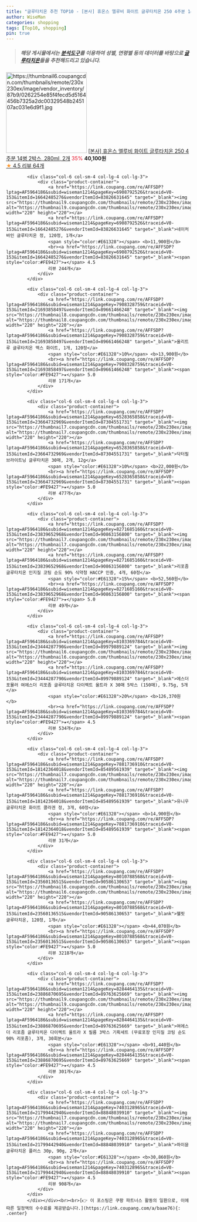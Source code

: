 ```yaml
---
title: "글루타치온 추천 TOP10 - [본사] 휴온스 엘루비 화이트 글루타치온 250 4주분 14병 2박스, 280ml, 2개"
author: WiseMan
categories: shopping
tags: [Top10, shopping]
pin: true
---
```


> ##### 해당 게시물에서는 [**분석도구**](https://itemscout.io/)를 이용하여 **성별**, **연령별** 등의 데이터를 바탕으로 [**글루타치온**](https://link.coupang.com/a/baae76)들을 추천해드리고 있습니다.
<div class="container"><div class="row">
            <div class="col-6 col-sm-4 col-lg-4 col-lg-3">
                <div class="product-container">
                    <a href="https://link.coupang.com/re/AFFSDP?lptag=AF5964186&subid=wiseman1214&pageKey=7470278079&traceid=V0-153&itemId=19491278759&vendorItemId=83542631849" target="_blank"><img src="https://thumbnail6.coupangcdn.com/thumbnails/remote/230x230ex/image/vendor_inventory/87b9/0262254e85f4fecd5d5164456b7325a2dc00329548b245107ac031e6d9f1.jpg" alt="https://thumbnail6.coupangcdn.com/thumbnails/remote/230x230ex/image/vendor_inventory/87b9/0262254e85f4fecd5d5164456b7325a2dc00329548b245107ac031e6d9f1.jpg" width="220" height="220"></a>
                    <a href="https://link.coupang.com/re/AFFSDP?lptag=AF5964186&subid=wiseman1214&pageKey=7470278079&traceid=V0-153&itemId=19491278759&vendorItemId=83542631849" target="_blank">[본사] 휴온스 엘루비 화이트 글루타치온 250 4주분 14병 2박스, 280ml, 2개</a>
                    <span style="color:#E61328">35%</span> <b>40,100원</b>
                    <br><a href="https://link.coupang.com/re/AFFSDP?lptag=AF5964186&subid=wiseman1214&pageKey=7470278079&traceid=V0-153&itemId=19491278759&vendorItemId=83542631849" target="_blank"><span style="color:#FE9427">★</span> 4.5
                    리뷰 64개</a>
                </div>
            </div>
            
            <div class="col-6 col-sm-4 col-lg-4 col-lg-3">
                <div class="product-container">
                    <a href="https://link.coupang.com/re/AFFSDP?lptag=AF5964186&subid=wiseman1214&pageKey=6908792526&traceid=V0-153&itemId=16642485276&vendorItemId=83826631645" target="_blank"><img src="https://thumbnail9.coupangcdn.com/thumbnails/remote/230x230ex/image/vendor_inventory/9df2/53e650a617121fdff0376a74e605497bc54e43cc156001c51b6b8513a5ea.jpg" alt="https://thumbnail9.coupangcdn.com/thumbnails/remote/230x230ex/image/vendor_inventory/9df2/53e650a617121fdff0376a74e605497bc54e43cc156001c51b6b8513a5ea.jpg" width="220" height="220"></a>
                    <a href="https://link.coupang.com/re/AFFSDP?lptag=AF5964186&subid=wiseman1214&pageKey=6908792526&traceid=V0-153&itemId=16642485276&vendorItemId=83826631645" target="_blank">네이처바인 글루타치온 정, 120정, 1개</a>
                    <span style="color:#E61328"></span> <b>11,900원</b>
                    <br><a href="https://link.coupang.com/re/AFFSDP?lptag=AF5964186&subid=wiseman1214&pageKey=6908792526&traceid=V0-153&itemId=16642485276&vendorItemId=83826631645" target="_blank"><span style="color:#FE9427">★</span> 4.5
                    리뷰 244개</a>
                </div>
            </div>
            
            <div class="col-6 col-sm-4 col-lg-4 col-lg-3">
                <div class="product-container">
                    <a href="https://link.coupang.com/re/AFFSDP?lptag=AF5964186&subid=wiseman1214&pageKey=7908328759&traceid=V0-153&itemId=21693858497&vendorItemId=89661466248" target="_blank"><img src="https://thumbnail8.coupangcdn.com/thumbnails/remote/230x230ex/image/vendor_inventory/db59/5d4b9ab0614fde12a267108c8536625170bb50516b9e045e806f4a8e71af.jpg" alt="https://thumbnail8.coupangcdn.com/thumbnails/remote/230x230ex/image/vendor_inventory/db59/5d4b9ab0614fde12a267108c8536625170bb50516b9e045e806f4a8e71af.jpg" width="220" height="220"></a>
                    <a href="https://link.coupang.com/re/AFFSDP?lptag=AF5964186&subid=wiseman1214&pageKey=7908328759&traceid=V0-153&itemId=21693858497&vendorItemId=89661466248" target="_blank">올리트루 글루타치온 맥스 화이트, 1개, 120정</a>
                    <span style="color:#E61328">10%</span> <b>13,900원</b>
                    <br><a href="https://link.coupang.com/re/AFFSDP?lptag=AF5964186&subid=wiseman1214&pageKey=7908328759&traceid=V0-153&itemId=21693858497&vendorItemId=89661466248" target="_blank"><span style="color:#FE9427">★</span> 5.0
                    리뷰 171개</a>
                </div>
            </div>
            
            <div class="col-6 col-sm-4 col-lg-4 col-lg-3">
                <div class="product-container">
                    <a href="https://link.coupang.com/re/AFFSDP?lptag=AF5964186&subid=wiseman1214&pageKey=6528365858&traceid=V0-153&itemId=23664732969&vendorItemId=87304551731" target="_blank"><img src="https://thumbnail7.coupangcdn.com/thumbnails/remote/230x230ex/image/vendor_inventory/ae10/167ce598b9d583f0edc2c8113b2291a422b5778c0dcfbbd45cae58029704.jpg" alt="https://thumbnail7.coupangcdn.com/thumbnails/remote/230x230ex/image/vendor_inventory/ae10/167ce598b9d583f0edc2c8113b2291a422b5778c0dcfbbd45cae58029704.jpg" width="220" height="220"></a>
                    <a href="https://link.coupang.com/re/AFFSDP?lptag=AF5964186&subid=wiseman1214&pageKey=6528365858&traceid=V0-153&itemId=23664732969&vendorItemId=87304551731" target="_blank">닥터필 브라이트닝 글루타치온 30매, 2개, 12g</a>
                    <span style="color:#E61328">10%</span> <b>22,000원</b>
                    <br><a href="https://link.coupang.com/re/AFFSDP?lptag=AF5964186&subid=wiseman1214&pageKey=6528365858&traceid=V0-153&itemId=23664732969&vendorItemId=87304551731" target="_blank"><span style="color:#FE9427">★</span> 5.0
                    리뷰 477개</a>
                </div>
            </div>
            
            <div class="col-6 col-sm-4 col-lg-4 col-lg-3">
                <div class="product-container">
                    <a href="https://link.coupang.com/re/AFFSDP?lptag=AF5964186&subid=wiseman1214&pageKey=8271685160&traceid=V0-153&itemId=23839652968&vendorItemId=90863156800" target="_blank"><img src="https://thumbnail7.coupangcdn.com/thumbnails/remote/230x230ex/image/vendor_inventory/9099/3784581747b34cc79b5f82aa17488bdb72ff980a747244a09e36915dc00d.png" alt="https://thumbnail7.coupangcdn.com/thumbnails/remote/230x230ex/image/vendor_inventory/9099/3784581747b34cc79b5f82aa17488bdb72ff980a747244a09e36915dc00d.png" width="220" height="220"></a>
                    <a href="https://link.coupang.com/re/AFFSDP?lptag=AF5964186&subid=wiseman1214&pageKey=8271685160&traceid=V0-153&itemId=23839652968&vendorItemId=90863156800" target="_blank">리포좀 글루타치온 인지질 코팅 순도 90% 식약청 HACCP 인증, 4개, 60정</a>
                    <span style="color:#E61328">15%</span> <b>52,560원</b>
                    <br><a href="https://link.coupang.com/re/AFFSDP?lptag=AF5964186&subid=wiseman1214&pageKey=8271685160&traceid=V0-153&itemId=23839652968&vendorItemId=90863156800" target="_blank"><span style="color:#FE9427">★</span> 5.0
                    리뷰 49개</a>
                </div>
            </div>
            
            <div class="col-6 col-sm-4 col-lg-4 col-lg-3">
                <div class="product-container">
                    <a href="https://link.coupang.com/re/AFFSDP?lptag=AF5964186&subid=wiseman1214&pageKey=8103369784&traceid=V0-153&itemId=23444287790&vendorItemId=89979889124" target="_blank"><img src="https://thumbnail6.coupangcdn.com/thumbnails/remote/230x230ex/image/vendor_inventory/9702/c5ddc4458a8ea1b0a5c860f15865b101b885c2dcd20a6e4afd40f0102751.jpeg" alt="https://thumbnail6.coupangcdn.com/thumbnails/remote/230x230ex/image/vendor_inventory/9702/c5ddc4458a8ea1b0a5c860f15865b101b885c2dcd20a6e4afd40f0102751.jpeg" width="220" height="220"></a>
                    <a href="https://link.coupang.com/re/AFFSDP?lptag=AF5964186&subid=wiseman1214&pageKey=8103369784&traceid=V0-153&itemId=23444287790&vendorItemId=89979889124" target="_blank">에스더포뮬러 여에스더 리포좀 글루타치온 다이렉트 울트라 X 30매 5박스 (150매), 9.75g, 5개</a>
                    <span style="color:#E61328">20%</span> <b>126,370원</b>
                    <br><a href="https://link.coupang.com/re/AFFSDP?lptag=AF5964186&subid=wiseman1214&pageKey=8103369784&traceid=V0-153&itemId=23444287790&vendorItemId=89979889124" target="_blank"><span style="color:#FE9427">★</span> 4.5
                    리뷰 534개</a>
                </div>
            </div>
            
            <div class="col-6 col-sm-4 col-lg-4 col-lg-3">
                <div class="product-container">
                    <a href="https://link.coupang.com/re/AFFSDP?lptag=AF5964186&subid=wiseman1214&pageKey=7881736910&traceid=V0-153&itemId=18142364018&vendorItemId=85489561939" target="_blank"><img src="https://thumbnail7.coupangcdn.com/thumbnails/remote/230x230ex/image/vendor_inventory/938d/eeef7f49aacbb2e69f32c8ee656f0085ed4b9a4bdd10edf0e4feefac322a.jpg" alt="https://thumbnail7.coupangcdn.com/thumbnails/remote/230x230ex/image/vendor_inventory/938d/eeef7f49aacbb2e69f32c8ee656f0085ed4b9a4bdd10edf0e4feefac322a.jpg" width="220" height="220"></a>
                    <a href="https://link.coupang.com/re/AFFSDP?lptag=AF5964186&subid=wiseman1214&pageKey=7881736910&traceid=V0-153&itemId=18142364018&vendorItemId=85489561939" target="_blank">유니우 글루타치온 화이트 콜라겐 정, 3개, 60정</a>
                    <span style="color:#E61328"></span> <b>14,900원</b>
                    <br><a href="https://link.coupang.com/re/AFFSDP?lptag=AF5964186&subid=wiseman1214&pageKey=7881736910&traceid=V0-153&itemId=18142364018&vendorItemId=85489561939" target="_blank"><span style="color:#FE9427">★</span> 5.0
                    리뷰 31개</a>
                </div>
            </div>
            
            <div class="col-6 col-sm-4 col-lg-4 col-lg-3">
                <div class="product-container">
                    <a href="https://link.coupang.com/re/AFFSDP?lptag=AF5964186&subid=wiseman1214&pageKey=8010788568&traceid=V0-153&itemId=23560136515&vendorItemId=90586130653" target="_blank"><img src="https://thumbnail6.coupangcdn.com/thumbnails/remote/230x230ex/image/vendor_inventory/8bea/bcecf46919c8924b3d7758c92aea459d1ad23a4f2d3265526263b46ef123.png" alt="https://thumbnail6.coupangcdn.com/thumbnails/remote/230x230ex/image/vendor_inventory/8bea/bcecf46919c8924b3d7758c92aea459d1ad23a4f2d3265526263b46ef123.png" width="220" height="220"></a>
                    <a href="https://link.coupang.com/re/AFFSDP?lptag=AF5964186&subid=wiseman1214&pageKey=8010788568&traceid=V0-153&itemId=23560136515&vendorItemId=90586130653" target="_blank">웰핏 글루타치온, 120정, 1개</a>
                    <span style="color:#E61328"></span> <b>44,070원</b>
                    <br><a href="https://link.coupang.com/re/AFFSDP?lptag=AF5964186&subid=wiseman1214&pageKey=8010788568&traceid=V0-153&itemId=23560136515&vendorItemId=90586130653" target="_blank"><span style="color:#FE9427">★</span> 5.0
                    리뷰 3218개</a>
                </div>
            </div>
            
            <div class="col-6 col-sm-4 col-lg-4 col-lg-3">
                <div class="product-container">
                    <a href="https://link.coupang.com/re/AFFSDP?lptag=AF5964186&subid=wiseman1214&pageKey=8284464135&traceid=V0-153&itemId=23886870695&vendorItemId=89763625669" target="_blank"><img src="https://thumbnail9.coupangcdn.com/thumbnails/remote/230x230ex/image/vendor_inventory/505e/3f13cabe3d163f10f6a0cf199ca74c47c7c7d7942777110505cf6c0726f4.jpg" alt="https://thumbnail9.coupangcdn.com/thumbnails/remote/230x230ex/image/vendor_inventory/505e/3f13cabe3d163f10f6a0cf199ca74c47c7c7d7942777110505cf6c0726f4.jpg" width="220" height="220"></a>
                    <a href="https://link.coupang.com/re/AFFSDP?lptag=AF5964186&subid=wiseman1214&pageKey=8284464135&traceid=V0-153&itemId=23886870695&vendorItemId=89763625669" target="_blank">여에스더 리포좀 글루타치온 다이렉트 울트라 X 필름 3박스 기획세트 (무료포장 인지질 코팅 순도 90% 리포좀), 3개, 30회분</a>
                    <span style="color:#E61328"></span> <b>91,440원</b>
                    <br><a href="https://link.coupang.com/re/AFFSDP?lptag=AF5964186&subid=wiseman1214&pageKey=8284464135&traceid=V0-153&itemId=23886870695&vendorItemId=89763625669" target="_blank"><span style="color:#FE9427">★</span> 4.5
                    리뷰 301개</a>
                </div>
            </div>
            
            <div class="col-6 col-sm-4 col-lg-4 col-lg-3">
                <div class="product-container">
                    <a href="https://link.coupang.com/re/AFFSDP?lptag=AF5964186&subid=wiseman1214&pageKey=7403128965&traceid=V0-153&itemId=21799442940&vendorItemId=88848039910" target="_blank"><img src="https://thumbnail7.coupangcdn.com/thumbnails/remote/230x230ex/image/vendor_inventory/1ad6/5fdee10b43fbb130794f41593833bbde1a9b1c343cf06e3495483b847ae7.jpg" alt="https://thumbnail7.coupangcdn.com/thumbnails/remote/230x230ex/image/vendor_inventory/1ad6/5fdee10b43fbb130794f41593833bbde1a9b1c343cf06e3495483b847ae7.jpg" width="220" height="220"></a>
                    <a href="https://link.coupang.com/re/AFFSDP?lptag=AF5964186&subid=wiseman1214&pageKey=7403128965&traceid=V0-153&itemId=21799442940&vendorItemId=88848039910" target="_blank">하이뮨 글루타치온 플러스 30p, 90g, 2개</a>
                    <span style="color:#E61328"></span> <b>30,860원</b>
                    <br><a href="https://link.coupang.com/re/AFFSDP?lptag=AF5964186&subid=wiseman1214&pageKey=7403128965&traceid=V0-153&itemId=21799442940&vendorItemId=88848039910" target="_blank"><span style="color:#FE9427">★</span> 4.5
                    리뷰 908개</a>
                </div>
            </div>
            </div></div><br><br>[👉 이 포스팅은 쿠팡 파트너스 활동의 일환으로, 이에 따른 일정액의 수수료를 제공받습니다.](https://link.coupang.com/a/baae76){: .center}